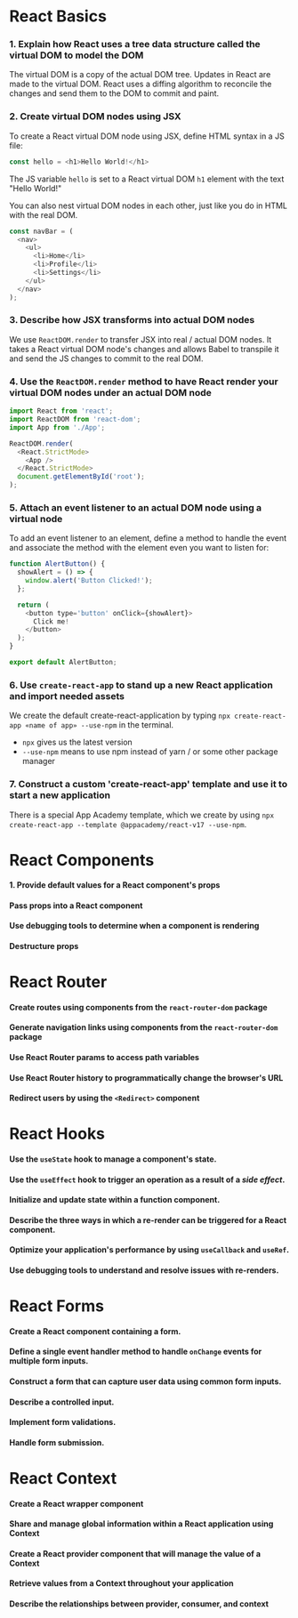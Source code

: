 # React Basics

### 1. Explain how React uses a tree data structure called the virtual DOM to model the DOM
The virtual DOM is a copy of the actual DOM tree. Updates in React are made to the virtual DOM. React uses a diffing algorithm to reconcile the changes and send them to the DOM to commit and paint.

### 2. Create virtual DOM nodes using JSX
To create a React virtual DOM node using JSX, define HTML syntax in a JS file:
```js
const hello = <h1>Hello World!</h1>
```
The JS variable `hello` is set to a React virtual DOM `h1` element with the text "Hello World!" 

You can also nest virtual DOM nodes in each other, just like you do in HTML with the real DOM. 
```js
const navBar = (
  <nav>
    <ul>
      <li>Home</li>
      <li>Profile</li>
      <li>Settings</li>
    </ul>
  </nav>
);
```

### 3. Describe how JSX transforms into actual DOM nodes
We use `ReactDOM.render` to transfer JSX into real / actual DOM nodes. It takes a React virtual DOM node's changes and allows Babel to transpile it and send the JS changes to commit to the real DOM. 

### 4. Use the `ReactDOM.render` method to have React render your virtual DOM nodes under an actual DOM node
```js
import React from 'react';
import ReactDOM from 'react-dom';
import App from './App';

ReactDOM.render(
  <React.StrictMode>
    <App />
  </React.StrictMode>
  document.getElementById('root');
);
```

### 5. Attach an event listener to an actual DOM node using a virtual node
To add an event listener to an element, define a method to handle the event and associate the method with the element even you want to listen for:

```js
function AlertButton() {
  showAlert = () => {
    window.alert('Button Clicked!');
  };

  return (
    <button type='button' onClick={showAlert}>
      Click me!
    </button>
  );
}

export default AlertButton;
```

### 6. Use `create-react-app` to stand up a new React application and import needed assets
We create the default create-react-application by typing `npx create-react-app «name of app» --use-npm` in the terminal. 
- `npx` gives us the latest version
- `--use-npm` means to use npm instead of yarn / or some other package manager


### 7. Construct a custom 'create-react-app' template and use it to start a new application
There is a special App Academy template, which we create by using `npx create-react-app --template @appacademy/react-v17 --use-npm`.





# React Components

#### 1. Provide default values for a React component's props
#### Pass props into a React component
#### Use debugging tools to determine when a component is rendering
#### Destructure props

# React Router

#### Create routes using components from the `react-router-dom` package
#### Generate navigation links using components from the `react-router-dom` package
#### Use React Router params to access path variables
#### Use React Router history to programmatically change the browser's URL
#### Redirect users by using the `<Redirect>` component

# React Hooks

#### Use the `useState` hook to manage a component's state.
#### Use the `useEffect` hook to trigger an operation as a result of a _side effect_.
#### Initialize and update state within a function component.
#### Describe the three ways in which a re-render can be triggered for a React component.
#### Optimize your application's performance by using `useCallback` and `useRef`.
#### Use debugging tools to understand and resolve issues with re-renders.

# React Forms

#### Create a React component containing a form.
#### Define a single event handler method to handle `onChange` events for multiple form inputs.
#### Construct a form that can capture user data using common form inputs.
#### Describe a controlled input.
#### Implement form validations.
#### Handle form submission.

# React Context

#### Create a React wrapper component
#### Share and manage global information within a React application using Context
#### Create a React provider component that will manage the value of a Context
#### Retrieve values from a Context throughout your application
#### Describe the relationships between provider, consumer, and context
